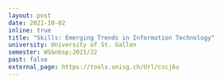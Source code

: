 ```yaml
---
layout: post
date: 2021-10-02
inline: true
title: "Skills: Emerging Trends in Information Technology"
university: University of St. Gallen
semester: WS&nbsp;2021/22
past: false
external_page: https://tools.unisg.ch/Url/cscj6u
---
```

